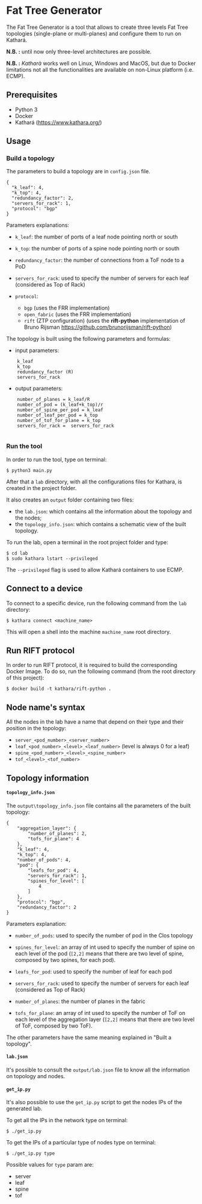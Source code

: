 # Fat Tree Generator
The Fat Tree Generator is a tool that allows to create three levels Fat Tree
topologies (single-plane or multi-planes) and configure them to run on Kathará. 

**N.B. :** until now only three-level architectures are possible.

**N.B. :** _Katharà_ works well on Linux, Windows and MacOS, but due to Docker limitations not all the functionalities
are available on non-Linux platform (i.e. ECMP).


## Prerequisites

- Python 3
- Docker
- Kathará (https://www.kathara.org/)

## Usage 

### Build a topology 

The parameters to build a topology are in `config.json` file.

```
{
  "k_leaf": 4,
  "k_top": 4,
  "redundancy_factor": 2,
  "servers_for_rack": 1,
  "protocol": "bgp"
}
```
Parameters explanations: 

- `k_leaf`: the number of ports of a leaf node pointing north or south

- `k_top`: the number of ports of a spine node pointing north or south

- `redundancy_factor`: the number of connections from a ToF node to a PoD

- `servers_for_rack`: used to specify the number of servers for each leaf 
  (considered as Top of Rack)

- `protocol`: 
    - `bgp` (uses the FRR implementation)
    - `open_fabric` (uses the FRR implementation)
    - `rift` (ZTP configuration) (uses the **rift-python** implementation
       of Bruno Rijsman https://github.com/brunorijsman/rift-python)
       
The topology is built using the following parameters and formulas: 
- input parameters:
```
    k_leaf
    k_top
    redundancy_factor (R)
    servers_for_rack
```
- output parameters: 
``` 
    number_of_planes = k_leaf/R
    number_of_pod = (k_leaf+k_top)/r
    number_of_spine_per_pod = k_leaf
    number_of_leaf_per_pod = k_top
    number_of_tof_for_plane = k_top
    servers_for_rack =  servers_for_rack
       
```
       
       
### Run the tool 

In order to run the tool, type on terminal: 

```
$ python3 main.py
```

After that a `lab` directory, with all the configurations files for 
Kathara, is created in the project folder. 

It also creates an `output` folder containing two files:
- the `lab.json`: which contains all the information about
the topology and the nodes;
- the `topology_info.json`: which contains a schematic view of the built topology. 

To run the lab, open a terminal in the root project folder and type: 

```
$ cd lab
$ sudo kathara lstart --privileged 
```

The `--privileged` flag is used to allow Kathará containers to use ECMP.

## Connect to a device

To connect to a specific device, run the following command from the `lab` directory:

```
$ kathara connect <machine_name>
```

This will open a shell into the machine `machine_name` root directory.

## Run RIFT protocol

In order to run RIFT protocol, it is required to build the corresponding Docker Image. 
To do so, run the following command (from the root directory of this project):

```
$ docker build -t kathara/rift-python .
```

## Node name's syntax

All the nodes in the lab have a name that depend on their type and their
position in the topology: 
- `server_<pod_number>_<server_number>`
- `leaf_<pod_number>_<level>_<leaf_number>` (level is always 0 for a leaf)
- `spine_<pod_number>_<level>_<spine_number>`
- `tof_<level>_<tof_number>`


## Topology information

#### `topology_info.json`

The `output\topology_info.json` file contains all the parameters of the built topology: 
```
{
    "aggregation_layer": {
        "number_of_planes": 2,
        "tofs_for_plane": 4
    },
    "k_leaf": 4,
    "k_top": 4,
    "number_of_pods": 4,
    "pod": {
        "leafs_for_pod": 4,
        "servers_for_rack": 1,
        "spines_for_level": [
            4
        ]
    },
    "protocol": "bgp",
    "redundancy_factor": 2
}
```

Parameters explanation: 
- `number_of_pods`: used to specify the number of pod in the Clos topology 

- `spines_for_level`: an array of int used to specify the number of spine on each
  level of the pod (`[2,2]` means that there are two level of spine, composed
   by two spines, for each pod). 

- `leafs_for_pod`: used to specify the number of leaf for each pod 

- `servers_for_rack`: used to specify the number of servers for each leaf 
  (considered as Top of Rack)

- `number_of_planes`: the number of planes in the fabric
  
- `tofs_for_plane`: an array of int used to specify the number of ToF on each level
  of the aggregation layer (`[2,2]` means that there are two level of ToF, composed
   by two ToF). 

The other parameters have the same meaning explained in "Built a topology".


#### `lab.json`

It's possible to consult the `output/lab.json` file to know all the information on
topology and nodes. 

#### `get_ip.py`
It's also possible to use the `get_ip.py` script to get the nodes IPs 
of the generated lab. 

To get all the IPs in the network type on terminal: 
```
$ ./get_ip.py
```

To get the IPs of a particular type of nodes type on terminal: 
```
$ ./get_ip.py type
```
Possible values for `type` param are: 
 - server
 - leaf
 - spine 
 - tof

